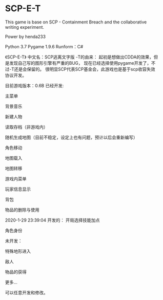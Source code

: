 # SCP-E-T
This game is base on SCP - Containment Breach and the collaborative writing experiment.

Power by henda233

Python 3.7
Pygame 1.9.6
Runform：C#

《SCP-E-T》
中文名：SCP逃离文字版
-T的由来：
起初是想做出CDDA的效果，但是发现自己写的图形引擎有严重的BUG，
现在已经选择使用pygame开发了，不过-T还是会保留的。
很明显SCP代表SCP基金会，此游戏也是基于scp收容失效协议开发。

目前游戏版本：0.6B
已经开发:

主菜单

背景音乐

新建人物

读取存档（非游戏内）

随机生成地图（目前不稳定，设定上也有问题，预计以后会重新编写）

角色移动

地图载入

地图转移

游戏内菜单

玩家信息显示

背包

物品的删除与使用

2020-1-29 23:39:04 开发的：
开局选择技能加点

角色身份

未开发：

特殊地形进入

敌人

物品的获得

更多...


可以任意开发和修改。
